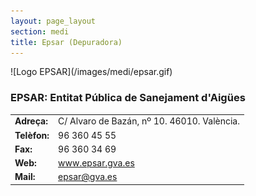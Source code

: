 ```yaml
---
layout: page_layout
section: medi
title: Epsar (Depuradora)
---
```

<div class="center" markdown="1">
![Logo EPSAR](/images/medi/epsar.gif)
</div>

### EPSAR: Entitat Pública de Sanejament d'Aigües
<table class="table table-condensed">
<tbody>
    <tr>
        <td><strong>Adreça:</strong></td><td>C/ Alvaro de Bazán, nº 10. 46010. València.</td>
    </tr>
    <tr>
        <td><strong>Telèfon:</strong></td><td>96 360 45 55</td>
    </tr>
    <tr>
        <td><strong>Fax:</strong></td><td>96 360 34 69</td>
    </tr>
    <tr>
        <td><strong>Web:</strong></td><td><a href="http://www.epsar.gva.es">www.epsar.gva.es</a></td>
    </tr>
    <tr>
        <td><strong>Mail:</strong></td><td><a href="mailto:epsar@gva.es">epsar@gva.es</a></td>
    </tr>
</tbody>
</table>